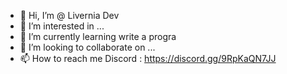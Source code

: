 - 👋 Hi, I’m @ Livernia Dev
- 👀 I’m interested in ...
- 🌱 I’m currently learning  write a progra
- 💞️ I’m looking to collaborate on ...
- 📫 How to reach me Discord : https://discord.gg/9RpKaQN7JJ

<!---
AcerIntec is a ✨ special ✨ repository because its `README.md` (this file) appears on your GitHub profile.
You can click the Preview link to take a look at your changes.
--->
